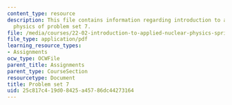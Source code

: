 ```yaml
---
content_type: resource
description: This file contains information regarding introduction to applied nuclear
  physics of problem set 7.
file: /media/courses/22-02-introduction-to-applied-nuclear-physics-spring-2012/25c817c419d08425a45786dc44273164_MIT22_02S12_pset7.pdf
file_type: application/pdf
learning_resource_types:
- Assignments
ocw_type: OCWFile
parent_title: Assignments
parent_type: CourseSection
resourcetype: Document
title: Problem set 7
uid: 25c817c4-19d0-8425-a457-86dc44273164
---
```

